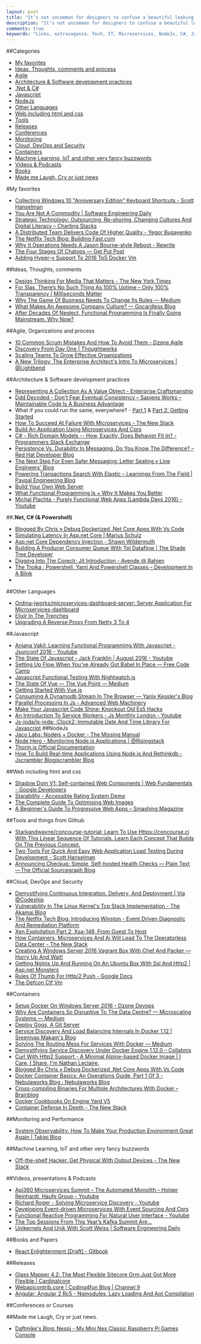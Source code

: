 ```yaml
---
layout: post
title: "It’s not uncommon for designers to confuse a beautiful looking product with one that works beautifully."
description: "It’s not uncommon for designers to confuse a beautiful looking product with one that works beautifully."
comments: true
keywords: "Links, extravaganza, Tech, IT, Microservices, NodeJs, C#, Javascript, Solution architecture"
---
```

##Categories
* [My favorites](#favorites)
* [Ideas, Thoughts, comments and process](#ideas)
* [Agile](#agile)
* [Architecture & Software development practices](#development)
* [.Net & C#](#net)
* [Javascript](#javascript)
* [NodeJs](#nodejs)
* [Other Languages](#polygloting)
* [Web including html and css](#web)
* [Tools](#tools)
* [Releases](#releases)
* [Conferences](#conferences)
* [Monitoring](#monitoring)
* [Cloud, DevOps and Security](#devops)
* [Containers](#containers)
* [Machine Learning, IoT and other very fancy buzzwords](#iot)
* [Videos & Podcasts](#videos)
* [Books](#books)
* [Made me Laugh, Cry or just news](#news)

#My favorites<a name="favorites"></a>
* [Collecting Windows 10 "Anniversary Edition" Keyboard Shortcuts - Scott Hanselman](http://www.hanselman.com/blog/CollectingWindows10AnniversaryEditionKeyboardShortcuts.aspx)
* [You Are Not A Commodity | Software Engineering Daily](http://softwareengineeringdaily.com/2016/08/07/you-are-not-a-commodity/)
* [Strategic Technology: Outsourcing, Re-shoring, Changing Cultures And Digital Literacy – Charting Stacks](http://redmonk.com/fryan/2016/03/17/strategic-technology-outsourcing-re-shoring-changing-cultures-and-digital-literacy/)
* [A Distributed Team Delivers Code Of Higher Quality - Yegor Bugayenko](http://www.yegor256.com/2016/08/05/distributed-teams-are-higher-quality.html)
* [The Netflix Tech Blog: Building Fast.com](http://techblog.netflix.com/2016/08/building-fastcom.html)
* [Why It Operations Needs A Jason Bourne-style Reboot - Rewrite](http://www.ca.com/us/rewrite/articles/devops/why-it-operations-needs-a-jason-bourne-style-reboot.html)
* [The Four Stages Of Chatops — Get Put Post](https://getputpost.co/the-four-stages-of-chatops-79cc60fc38a#.4yqav27sa)
* [Adding Hyper-v Support To 2016 Tp5 Docker Vm](https://stefanscherer.github.io/adding-hyper-v-support-to-2016-tp5-docker-vm/)

##Ideas, Thoughts, comments <a name="ideas"></a>
* [Design Thinking For Media That Matters - The New York Times](http://open.blogs.nytimes.com/2016/08/05/design-thinking-for-media-that-matters/)
* [For Slas, There’s No Such Thing As 100% Uptime – Only 100% Transparency | Milliseconds Matter](https://blog.algolia.com/for-slas-theres-no-such-thing-as-100-uptime-only-100-transparency/)
* [Why The Game Of Business Needs To Change Its Rules — Medium](https://medium.com/@timoreilly/why-the-game-of-business-needs-to-change-its-rules-4332ee4917de#.nfj7oz1q4)
* [What Makes An Awesome Company Culture? — Gocardless Blog](https://gocardless.com/blog/what-makes-awesome-company-culture/)
* [After Decades Of Neglect, Functional Programming Is Finally Going Mainstream. Why Now?](http://blog.salsitasoft.com/why-now/)

##Agile, Organizations and process<a name="agile"></a>
* [10 Common Scrum Mistakes And How To Avoid Them - Dzone Agile](https://dzone.com/articles/10-common-scrum-mistakes-and-how-to-avoid-them)
* [Discovery From Day One | Thoughtworks](https://www.thoughtworks.com/insights/blog/discovery-day-one)
* [Scaling Teams To Grow Effective Organizations](https://www.infoq.com/news/2016/08/scaling-teams)
* [A New Trilogy: The Enterprise Architect's Intro To Microservices | @Lightbend](http://www.lightbend.com/blog/a-new-trilogy-the-enterprise-architects-intro-to-microservices)

##Architecture & Software development practices <a name="development"></a>
* [Representing A Collection As A Value Object - Enterprise Craftsmanship](http://enterprisecraftsmanship.com/2016/08/04/representing-a-collection-as-a-value-object/)
* [Ddd Decoded - Don't Fear Eventual Consistency – Sapiens Works – Maintainable Code Is A Business Advantage](http://blog.sapiensworks.com/post/2016/07/23/DDD-Eventual-Consistency)
* What if you could run the same, everywhere? - [Part 1](https://cloudplatform.googleblog.com/2016/07/how-to-escape-lock-in-with-a-multi-cloud-stack26.html) & [Part 2: Getting Started](https://cloudplatform.googleblog.com/2016/08/running-the-same-everywhere-part-2-getting-started.html)
* [How To Succeed At Failure With Microservices - The New Stack](http://thenewstack.io/succeed-failure-microservices/)
* [Build An Application Using Microservices And Cqrs](http://www.ibm.com/developerworks/cloud/library/cl-build-app-using-microservices-and-cqrs-trs/index.html)
* [C# - Rich Domain Models -- How, Exactly, Does Behavior Fit In? - Programmers Stack Exchange](https://programmers.stackexchange.com/questions/213577/rich-domain-models-how-exactly-does-behavior-fit-in)
* [Persistence Vs. Durability In Messaging. Do You Know The Difference? – Red Hat Developer Blog](http://developers.redhat.com/blog/2016/08/10/persistence-vs-durability-in-messaging/)
* [The Next Step For Even Safer Messaging: Letter Sealing « Line Engineers' Blog](http://developers.linecorp.com/blog/?p=3938)
* [Powering Transactions Search With Elastic – Learnings From The Field | Paypal Engineering Blog](https://www.paypal-engineering.com/2016/08/10/powering-transactions-search-with-elastic-learnings-from-the-field/)
* [Build Your Own Web Server](http://www.blackbytes.info/2016/08/build-your-own-web-server/)
* [What Functional Programming Is + Why It Makes You Better](http://blog.functionalworks.com/2015/08/04/whatfpisandwhymakesbetter/)
* [Michal Plachta - Purely Functional Web Apps (Lambda Days 2016) - Youtube](https://www.youtube.com/watch?v=oMfF9V52DT4)

##**.Net, C# (& Powershell)**  <a name="net"></a>
* [Blogged By Chris » Debug Dockerized .Net Core Apps With Vs Code](http://www.bloggedbychris.com/2016/08/03/debug-dockerized-net-core-apps-code/)
* [Simulating Latency In Asp.net Core | Marius Schulz](https://blog.mariusschulz.com/2016/08/06/simulating-latency-in-asp-net-core)
* [Asp.net Core Dependency Injection - Shawn Wildermuth](http://wildermuth.com/2016/08/07/ASP-NET-Core-Dependency-Injection)
* [Building A Producer Consumer Queue With Tpl Dataflow | The Shade Tree Developer](https://jeremydmiller.com/2016/08/09/building-a-producer-consumer-queue-with-tpl-dataflow/)
* [Digging Into The Coreclr: Jit Introduction - Ayende @ Rahien](https://ayende.com/blog/174977/digging-into-the-coreclr-jit-introduction?Key=50679033-ead5-448d-916f-d41626de5d94)
* [The Troika : Powershell, Yaml And Powershell Classes – Development In A Blink](http://dougfinke.com/blog/the-troika-powershell-yaml-and-powershell-classes/)
* 
##Other Languages  <a name="polygloting"></a>
* [Ordina-jworks/microservices-dashboard-server: Server Application For Microservices-dashboard](https://github.com/ordina-jworks/microservices-dashboard-server)
* [Elixir In The Trenches](http://blog.carbonfive.com/2016/08/08/elixir-in-the-trenches/)
* [Upgrading A Reverse Proxy From Netty 3 To 4](https://corner.squareup.com/2016/08/upgrading-a-reverse-proxy-from-netty-3-to-4.html)

##Javascript  <a name="javascript"></a>
* [Anjana Vakil: Learning Functional Programming With Javascript - Jsunconf 2016 - Youtube](https://www.youtube.com/watch?v=e-5obm1G_FY)
* [The State Of Javascript - Jack Franklin | August 2016 - Youtube](https://www.youtube.com/watch?v=5NIL3Epadj0)
* [Setting Up Flow When You’ve Already Got Babel In Place — Free Code Camp](https://medium.com/@thejameskyle/using-flow-with-babel-c04fdca8d14d#.16cp7ke8g)
* [Javascript Functional Testing With Nightwatch.js](https://www.sitepoint.com/javascript-functional-testing-nightwatch-js/)
* [The State Of Vue — The Vue Point — Medium](https://medium.com/the-vue-point/the-state-of-vue-1655e10a340a#.a4kb5ggr5)
* [Getting Started With Vue.js](https://www.sitepoint.com/getting-started-with-vue-js/)
* [Consuming A Dynamodb Stream In The Browser — Yaniv Kessler's Blog](http://blog.yanivkessler.com/2016/08/07/consuming-a-dynamodb-stream-in-the-browser/)
* [Parallel Processing In Js - Advanced Web Machinery](https://advancedweb.hu/2016/08/09/parallel-processing-in-js/)
* [Make Your Javascript Code Shine: Knockout Old Es5 Hacks](https://rainsoft.io/make-your-javascript-code-shide-knockout-old-es5-hack/)
* [An Introduction To Service Workers - Js Monthly London - Youtube](https://www.youtube.com/watch?v=EnaKD_EHG14)
* [Js-joda/js-joda: :Clock2: Immutable Date And Time Library For Javascript](https://github.com/js-joda/js-joda)
##NodeJs <a name="nodejs"></a>
* [Jaco Labs: Nodejs + Docker - The Missing Manual](http://blog.getjaco.com/jaco-labs-nodejs-docker-missing-manual/)
* [Node Hero - Monitoring Node.js Applications | @Risingstack](https://blog.risingstack.com/node-hero-monitoring-node-js-applications/)
* [Thorin.js Official Documentation](https://thorinjs.com/)
* [How To Build Real-time Applications Using Node.js And Rethinkdb - Jscrambler Blogjscrambler Blog](https://blog.jscrambler.com/building-real-time-applications-using-node-js-rethinkdb/)

##Web including html and css  <a name="web"></a>
* [Shadow Dom V1: Self-contained Web Components | Web Fundamentals - Google Developers](https://developers.google.com/web/fundamentals/primers/shadowdom/)
* [Starability - Accessible Rating System Demo](http://lunarlogic.github.io/starability/)
* [The Complete Guide To Optimising Web Images](https://robots.thoughtbot.com/the-complete-guide-to-optimising-web-images)
* [A Beginner's Guide To Progressive Web Apps – Smashing Magazine](https://www.smashingmagazine.com/2016/08/a-beginners-guide-to-progressive-web-apps/)

##Tools and things from Github <a name="tools"></a>
* [Starkandwayne/concourse-tutorial: Learn To Use Https://concourse.ci With This Linear Sequence Of Tutorials. Learn Each Concept That Builds On The Previous Concept.](https://github.com/starkandwayne/concourse-tutorial)
* [Two Tools For Quick And Easy Web Application Load Testing During Development - Scott Hanselman](http://www.hanselman.com/blog/TwoToolsForQuickAndEasyWebApplicationLoadTestingDuringDevelopment.aspx)
* [Announcing Checkup: Simple, Self-hosted Health Checks — Plain Text — The Official Sourcegraph Blog](https://text.sourcegraph.com/announcing-checkup-simple-self-hosted-health-checks-c5707cf729ab#.d4fci9qnu)

##Cloud, DevOps and Security<a name="devops"></a>
* [Demystifying Continuous Integration, Delivery, And Deployment | Via @Codeship](https://blog.codeship.com/demystifying-continuous-integration-delivery-deployment/)
* [Vulnerability In The Linux Kernel's Tcp Stack Implementation - The Akamai Blog](https://blogs.akamai.com/2016/08/vulnerability-in-the-linux-kernels-tcp-stack-implementation.html)
* [The Netflix Tech Blog: Introducing Winston - Event Driven Diagnostic And Remediation Platform](http://techblog.netflix.com/2016/08/introducing-winston-event-driven.html)
* [Xen Exploitation Part 2: Xsa-148, From Guest To Host](http://blog.quarkslab.com/xen-exploitation-part-2-xsa-148-from-guest-to-host.html)
* [How Containers, Microservices And Ai Will Lead To The Operatorless Data Center - The New Stack](http://thenewstack.io/how-containers-microservices-and-ai-will-lead-to-the-operatorless-data-center/)
* [Creating A Windows Server 2016 Vagrant Box With Chef And Packer — Hurry Up And Wait!](http://www.hurryupandwait.io/blog/creating-a-windows-server-2016-vagrant-box-with-chef-and-packer)
* [Getting Nginix Up And Running On An Ubuntu Box With Ssl And Http2 | Asp.net Monsters](http://aspnetmonsters.com/2016/08/2016-08-07-nginx2/)
* [Rules Of Thumb For Http/2 Push - Google Docs](https://docs.google.com/document/d/1K0NykTXBbbbTlv60t5MyJvXjqKGsCVNYHyLEXIxYMv0/preview?pref=2&pli=1)
* [The Defcon Ctf Vm](http://fuzyll.com/2016/the-defcon-ctf-vm/)

##Containers <a name="containers"></a>
* [Setup Docker On Windows Server 2016 - Dzone Devops](https://dzone.com/articles/setup-docker-on-windows-server-2016?__scoop_post=0cd98b20-18f0-11e6-a653-00221934899c&__scoop_topic=2681022#__scoop_post=0cd98b20-18f0-11e6-a653-00221934899c&__scoop_topic=2681022)
* [Why Are Containers So Disruptive To The Data Centre? — Microscaling Systems — Medium](https://medium.com/microscaling-systems/why-are-containers-so-disruptive-to-the-data-centre-58dad83dda4c#.7rtip3wa8)
* [Deploy Gogs, A Git Server](https://opsnotice.xyz/gogs-git-docker/)
* [Service Discovery And Load Balancing Internals In Docker 1.12 | Sreenivas Makam's Blog](https://sreeninet.wordpress.com/2016/07/29/service-discovery-and-load-balancing-internals-in-docker-1-12/)
* [Solving The Routing Mess For Services With Docker — Medium](https://medium.com/@lherrera/solving-the-routing-mess-for-services-in-docker-73492c37b335#.gcxvgr4hd)
* [Demystifying Service Discovery Under Docker Engine 1.12.0 – Collabnix](http://collabnix.com/archives/1504)
* [Curl With Http2 Support - A Minimal Alpine-based Docker Image | I Care, I Share, I'm Nathan Leclaire.](https://nathanleclaire.com/blog/2016/08/11/curl-with-http2-support---a-minimal-alpine-based-docker-image/)
* [Blogged By Chris » Debug Dockerized .Net Core Apps With Vs Code](http://www.bloggedbychris.com/2016/08/03/debug-dockerized-net-core-apps-code/)
* [Docker Container Basics: An Operations Guide, Part 1 Of 3 - Nebulaworks Blog : Nebulaworks Blog](http://www.nebulaworks.com/blog/2016/08/04/docker-container-basics-operations-guide-part-1-3/)
* [Cross-compiling Binaries For Multiple Architectures With Docker – Brainblog](http://blogs.nopcode.org/brainstorm/2016/07/26/cross-compiling-with-docker)
* [Docker Cookbooks On Engine Yard V5](https://blog.engineyard.com/2016/docker-cookbooks)
* [Container Defense In Depth - The New Stack](http://thenewstack.io/container-defense-depth/)


##Monitoring and Performance <a name="monitoring"></a>
* [System Observability: How To Make Your Production Environment Great Again | Takipi Blog](http://blog.takipi.com/system-observability-making-your-production-environment-great-again/)

##Machine Learning, IoT and other very fancy buzzwords <a name="iot"></a>
* [Off-the-shelf Hacker: Get Physical With Output Devices - The New Stack](http://thenewstack.io/off-shelf-hacker-get-physical-output-devices/)

##Videos, presentations & Podcasts <a name="videos"></a>
* [Api360 Microservices Summit – The Automated Monolith – Holger Reinhardt, Haufe Group - Youtube](https://www.youtube.com/watch?v=m6oNDYZ4xso)
* [Richard Roger - Solving Microservice Discovery - Youtube](https://www.youtube.com/watch?v=8JGUFPgMMkc)
* [Developing Event-driven Microservices With Event Sourcing And Cqrs](http://www.slideshare.net/chris.e.richardson/developing-eventdriven-microservices-with-event-sourcing-and-cqrs-svcc-svcc2015)
* [Functional Reactive Programming For Natural User Interface - Youtube](https://www.youtube.com/watch?v=A469Fs2h10Y)
* [The Top Sessions From This Year’s Kafka Summit Are...](http://www.confluent.io/blog/the-top-sessions-from-kafka-summit-2016)
* [Unikernels And Unik With Scott Weiss | Software Engineering Daily](http://softwareengineeringdaily.com/2016/08/11/unikernels-and-unik-with-scott-weiss/)

##Books and Papers<a name="books"></a> 
* [React Enlightenment [Draft] - Gitbook](https://www.gitbook.com/book/frontendmasters/react-enlightenment/details)

##Releases <a name="releases"></a>
* [Glass Mapper 4.2: The Most Flexible Sitecore Orm Just Got More Flexible | Cardinalcore](https://cardinalcore.co.uk/2016/08/10/glass-mapper-4-2-the-most-flexible-sitecore-orm-just-got-more-flexible/)
* [Webapicontrib.core | Coding4fun Blog | Channel 9](https://channel9.msdn.com/coding4fun/blog/WebAPIContribCore?WT.mc_id=DX_MVP4025064)
* [Angular: Angular 2 Rc5 - Ngmodules, Lazy Loading And Aot Compilation](http://angularjs.blogspot.dk/2016/08/angular-2-rc5-ngmodules-lazy-loading.html)


##Conferences or Courses<a name="conferences"></a>


##Made me Laugh, Cry or just news. <a name="news"></a>
* [Daftmike's Blog: Nespi - My Mini Nes Classic Raspberry Pi Games Console](http://www.daftmike.com/2016/07/NESPi.html)
